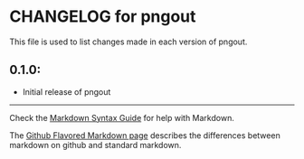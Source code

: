 # CHANGELOG for pngout

This file is used to list changes made in each version of pngout.

## 0.1.0:

* Initial release of pngout

- - -
Check the [Markdown Syntax Guide](http://daringfireball.net/projects/markdown/syntax) for help with Markdown.

The [Github Flavored Markdown page](http://github.github.com/github-flavored-markdown/) describes the differences between markdown on github and standard markdown.
